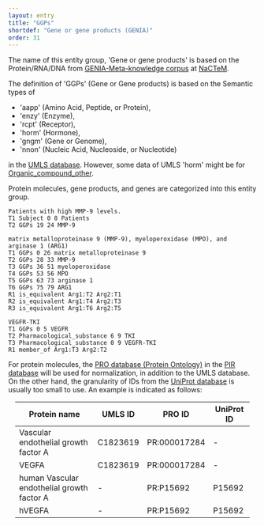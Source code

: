 ```yaml
---
layout: entry
title: "GGPs"
shortdef: "Gene or gene products (GENIA)"
order: 31
---
```


The name of this entity group, 'Gene or gene products' is based on the Protein/RNA/DNA from <a href="http://www.nactem.ac.uk/meta-knowledge/">GENIA-Meta-knowledge corpus</a> at <a href="http://www.nactem.ac.uk/">NaCTeM</a>.

<!--
This entity is based on 
<a href="https://www.uniprot.org/">UniProt</a> database and <a href="https://pir.georgetown.edu/pro/"> PIR ontology</a>.
-->

The definition of 'GGPs' (Gene or Gene products) is based on the Semantic types of 
- 'aapp' (Amino Acid, Peptide, or Protein), 
- 'enzy' (Enzyme),
- 'rcpt' (Receptor), 
- 'horm' (Hormone),
- 'gngm' (Gene or Genome),
- 'nnon' (Nucleic Acid, Nucleoside, or Nucleotide)

in the <a href="https://www.nlm.nih.gov/research/umls/">UMLS database</a>.
However, some data of UMLS 'horm' might be for [Organic_compound_other]().


Protein molecules, gene products, and genes are categorized into this entity group.

~~~ ann
Patients with high MMP-9 levels.
T1 Subject 0 8 Patients
T2 GGPs 19 24 MMP-9
~~~

~~~ ann
matrix metalloproteinase 9 (MMP-9), myeloperoxidase (MPO), and arginase 1 (ARG1)
T1 GGPs 0 26 matrix metalloproteinase 9
T2 GGPs 28 33 MMP-9
T3 GGPs 36 51 myeloperoxidase
T4 GGPs 53 56 MPO
T5 GGPs 63 73 arginase 1
T6 GGPs 75 79 ARG1
R1 is_equivalent Arg1:T2 Arg2:T1
R2 is_equivalent Arg1:T4 Arg2:T3
R3 is_equivalent Arg1:T6 Arg2:T5
~~~
~~~ ann
VEGFR-TKI
T1 GGPs 0 5 VEGFR
T2 Pharmacological_substance 6 9 TKI
T3 Pharmacological_substance 0 9 VEGFR-TKI
R1 member_of Arg1:T3 Arg2:T2
~~~

For protein molecules, the <a href="https://proconsortium.org/pro/pro.shtml">PRO database (Protein Ontology)</a> in the <a href="https://proteininformationresource.org/">PIR database</a> will be used for normalization, in addition to the UMLS database.
On the other hand, the granularity of IDs from the <a href="https://www.uniprot.org/">UniProt database</a> is usually too small to use.
An example is indicated as follows:

<div style="margin:1em" markdown="1">

| Protein name | UMLS ID | PRO ID | UniProt ID |
|--------------|----------|--------------|--------|
| Vascular endothelial growth factor A | C1823619 | PR:000017284 | - |
| VEGFA | C1823619 | PR:000017284 | - |
| human Vascular endothelial growth factor A | - | PR:P15692 | P15692 |
| hVEGFA | - | PR:P15692 | P15692 |

</div>


<!-- details -->
